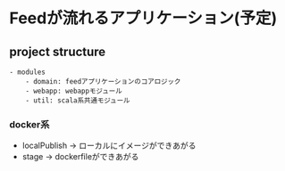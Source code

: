 # Feedが流れるアプリケーション(予定)

## project structure

```
- modules
    - domain: feedアプリケーションのコアロジック
    - webapp: webappモジュール
    - util: scala系共通モジュール
```

### docker系

- localPublish -> ローカルにイメージができあがる
- stage -> dockerfileができあがる